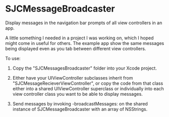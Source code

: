 SJCMessageBroadcaster
=====================

Display messages in the navigation bar prompts of all view controllers in an app.

A little something I needed in a project I was working on, which I hoped might come in useful for others. The example app show the same messages being displayed even as you tab between different view controllers.

To use:

1. Copy the "SJCMessagesBroadcaster" folder into your Xcode project.

2. Either have your UIViewController subclasses inherit from "SJCMessageRecieverViewController", or copy the code from that class either into a shared UIViewController superclass or individually into each view controller class you want to be able to display messages.

3. Send messages by invoking -broadcastMessages: on the shared instance of SJCMessageBroadcaster with an array of NSStrings.
